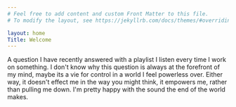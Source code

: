```yaml
---
# Feel free to add content and custom Front Matter to this file.
# To modify the layout, see https://jekyllrb.com/docs/themes/#overriding-theme-defaults

layout: home
Title: Welcome
---
```


A question I have recently answered with a playlist
I listen every time I work on something.
I don't know why this question is always at the forefront
of my mind, maybe its a vie for control in a world I feel
powerless over.
Either way, it doesn't effect me in the way you might think,
it empowers me, rather than pulling me down.
I'm pretty happy with the sound the end of the world makes.
